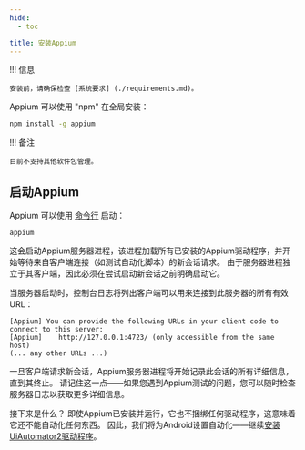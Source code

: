 ```yaml
---
hide:
  - toc

title: 安装Appium
---
```


!!! 信息

```
安装前，请确保检查 [系统要求] (./requirements.md)。
```

Appium 可以使用 "npm" 在全局安装：

```bash
npm install -g appium
```

!!! 备注

```
目前不支持其他软件包管理。
```

## 启动Appium

Appium 可以使用 [命令行](../reference/cli/index.md) 启动：

```
appium
```

这会启动Appium服务器进程，该进程加载所有已安装的Appium驱动程序，并开始等待来自客户端连接（如测试自动化脚本）的新会话请求。
由于服务器进程独立于其客户端，因此必须在尝试启动新会话之前明确启动它。

当服务器启动时，控制台日志将列出客户端可以用来连接到此服务器的所有有效URL：

```
[Appium] You can provide the following URLs in your client code to connect to this server:
[Appium] 	http://127.0.0.1:4723/ (only accessible from the same host)
(... any other URLs ...)
```

一旦客户端请求新会话，Appium服务器进程将开始记录此会话的所有详细信息，直到其终止。 请记住这一点——如果您遇到Appium测试的问题，您可以随时检查服务器日志以获取更多详细信息。

接下来是什么？ 即使Appium已安装并运行，它也不捆绑任何驱动程序，这意味着它还不能自动化任何东西。 因此，我们将为Android设置自动化——继续[安装UiAutomator2驱动程序](./uiauto2-driver.md)。
